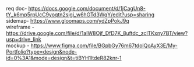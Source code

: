 req doc- https://docs.google.com/document/d/1jCagUn8-tY_k6mp5rpUcC9yoqtn2sigi_w6hGTd3WqY/edit?usp=sharing<br>
sidemap- https://www.gloomaps.com/ydZpPokJ9q<br>
wireframe - https://drive.google.com/file/d/1aIW8Ojf_DfD7K_8uftdc_zclTKxny7BT/view?usp=drive_link <br>
mockup - https://www.figma.com/file/BGpbGy76m67tdolQoAyX3E/My-Portfolio?type=design&node-id=0%3A1&mode=design&t=tiBYH1ltdeR82knr-1
